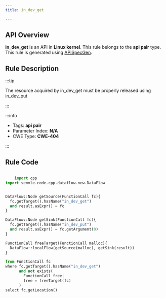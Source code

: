 ```yaml
---
title: in_dev_get

---
```



## API Overview
**in_dev_get** is an API in **Linux kernel**. This rule belongs to the **api pair** type. This rule is generated using [APISpecGen](../../tools/APISpecGen).
## Rule Description

:::tip

The resource acquired by in_dev_get must be properly released using in_dev_put

:::

:::info

- Tags: **api pair**
- Parameter Index: **N/A**
- CWE Type: **CWE-404**

:::

## Rule Code
```python

    import cpp
import semmle.code.cpp.dataflow.new.DataFlow


DataFlow::Node getSource(FunctionCall fc){
  fc.getTarget().hasName("in_dev_get")
  and result.asExpr() = fc
}

DataFlow::Node getSink(FunctionCall fc){
  fc.getTarget().hasName("in_dev_put")
  and result.asExpr() = fc.getArgument(0)
}

FunctionCall freeTarget(FunctionCall malloc){
  DataFlow::localFlow(getSource(malloc), getSink(result))
}

from FunctionCall fc
where fc.getTarget().hasName("in_dev_get")
      and not exists(
        FunctionCall free| 
        free = freeTarget(fc)
      )
select fc.getLocation()

    
```